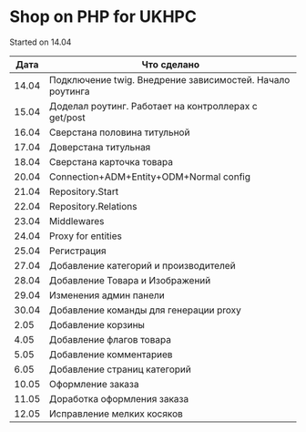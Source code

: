 # Shop on PHP for UKHPC

Started on 14.04

| Дата | Что сделано |
| ----------- | ----------- |
| 14.04  | Подключение twig. Внедрение зависимостей. Начало роутинга |
| 15.04  | Доделал роутинг. Работает на контроллерах с get/post |
| 16.04  | Сверстана половина титульной |
| 17.04  | Доверстана титульная |
| 18.04  | Сверстана карточка товара |
| 20.04  | Connection+ADM+Entity+ODM+Normal config |
| 21.04  | Repository.Start |
| 22.04  | Repository.Relations |
| 23.04  | Middlewares |
| 24.04  | Proxy for entities|
| 25.04  | Регистрация |
| 27.04  | Добавление категорий и производителей |
| 28.04  | Добавление Товара и Изображений |
| 29.04  | Изменения админ панели |
| 30.04  | Добавление команды для генерации proxy |
| 2.05  | Добавление корзины |
| 4.05  | Добавление флагов товара |
| 5.05  | Добавление комментариев |
| 6.05  | Добавление страниц категорий |
| 10.05  | Оформление заказа |
| 11.05  | Доработка оформления заказа |
| 12.05  | Исправление мелких косяков |




